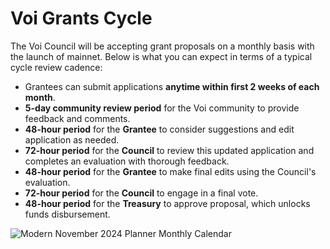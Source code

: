 # Voi Grants Cycle
The Voi Council will be accepting grant proposals on a monthly basis with the launch of mainnet. Below is what you can expect in terms of a typical cycle review cadence: 

- Grantees can submit applications **anytime within first 2 weeks of each month**.
- **5-day community review period** for the Voi community to provide feedback and comments.
- **48-hour period** for the **Grantee** to consider suggestions and edit application as needed.
- **72-hour period** for the **Council** to review this updated application and completes an evaluation with thorough feedback.
- **48-hour period** for the **Grantee** to make final edits using the Council's evaluation.
- **72-hour period** for the **Council** to engage in a final vote.
- **48-hour period** for the **Treasury** to approve proposal, which unlocks funds disbursement.


![Modern November 2024 Planner Monthly Calendar](https://github.com/user-attachments/assets/f06e822d-2f83-4b1b-8e29-81485125fddb)

